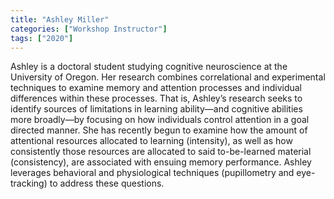 ```yaml
---
title: "Ashley Miller"
categories: ["Workshop Instructor"]
tags: ["2020"]
---
```


Ashley is a doctoral student studying cognitive neuroscience at the University of Oregon. Her research combines correlational and experimental techniques to examine memory and attention processes and individual differences within these processes. That is, Ashley’s research seeks to identify sources of limitations in learning ability—and cognitive abilities more broadly—by focusing on how individuals control attention in a goal directed manner. She has recently begun to examine how the amount of attentional resources allocated to learning (intensity), as well as how consistently those resources are allocated to said to-be-learned material (consistency), are associated with ensuing memory performance. Ashley leverages behavioral and physiological techniques (pupillometry and eye-tracking) to address these questions.


